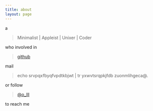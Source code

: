 ```yaml
---
title: about
layout: page
---
```


a

> Minimalist | Appleist | Unixer | Coder

who involved in 

> [github](https://github.com/yichenluan/yichenluan.github.io)

mail 

> echo srvpqxfbyqfvpdtkbjwt | tr yxwvtsrqpkjfdb zuonmlihgeca@.

or follow 

> [@o_lll](https://twitter.com/#!/o_lll)

to reach me
